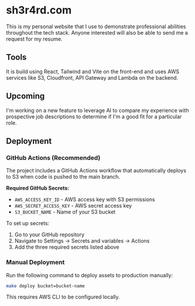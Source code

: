 # sh3r4rd.com

This is my personal website that I use to demonstrate professional abilities throughout the tech stack. Anyone interested will also be able to send me a 
request for my resume.

## Tools
It is build using React, Tailwind and Vite on the front-end and uses AWS services like S3, Cloudfront, API Gateway and Lambda on the backend.

## Upcoming
I'm working on a new feature to leverage AI to compare my experience with prospective job descriptions to determine if I'm a good fit for a particular role.

## Deployment

### GitHub Actions (Recommended)

The project includes a GitHub Actions workflow that automatically deploys to S3 when code is pushed to the main branch.

**Required GitHub Secrets:**
- `AWS_ACCESS_KEY_ID` - AWS access key with S3 permissions
- `AWS_SECRET_ACCESS_KEY` - AWS secret access key
- `S3_BUCKET_NAME` - Name of your S3 bucket

To set up secrets:
1. Go to your GitHub repository
2. Navigate to Settings → Secrets and variables → Actions
3. Add the three required secrets listed above

### Manual Deployment

Run the following command to deploy assets to production manually:

```bash
make deploy bucket=bucket-name
```

This requires AWS CLI to be configured locally.
